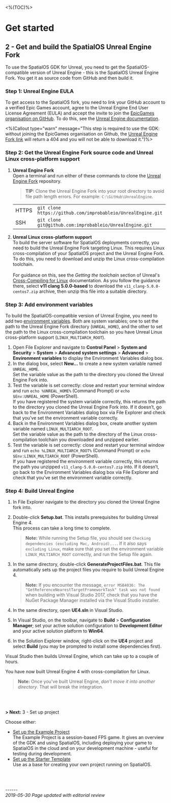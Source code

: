 <%(TOC)%>
# Get started 
## 2 - Get and build the SpatialOS Unreal Engine Fork

To use the SpatialOS GDK for Unreal, you need to get the SpatialOS-compatible version of Unreal Engine - this is the SpatialOS Unreal Engine Fork. You get it as source code from GitHub and then build it.

### Step 1: Unreal Engine EULA

To get access to the SpatialOS fork, you need to link your GitHub account to a verified Epic Games account, agree to the Unreal Engine End User License Agreement (EULA) and accept the invite to join the [EpicGames organisation on GitHub](https://github.com/EpicGames). To do this, see the [Unreal Engine documentation](https://www.unrealengine.com/en-US/ue4-on-github).</br>

<%(Callout type="warn" message="This step is required to use the GDK: without joining the EpicGames organisation on Github, the [Unreal Engine Fork link](https://github.com/improbableio/UnrealEngine) will return a 404 and you will not be able to download it.")%>

### Step 2: Get the Unreal Engine Fork source code and Unreal Linux cross-platform support

1. **Unreal Engine Fork**</br> 
Open a terminal and run either of these commands to clone the [Unreal Engine Fork](https://github.com/improbableio/UnrealEngine) repository.

    > **TIP:** Clone the Unreal Engine Fork into your root directory to avoid file path length errors. For example: `C:\GitHub\UnrealEngine`. 

    |     |     |
    | --- | --- |
    | HTTPS | `git clone https://github.com/improbableio/UnrealEngine.git` |
    | SSH |`git clone git@github.com:improbableio/UnrealEngine.git`

1. **Unreal Linux cross-platform support**</br>
To build the server software for SpatialOS deployments correctly, you need to build the Unreal Engine Fork targeting Linux. This requires Linux cross-compilation of your SpatialOS project and the Unreal Engine Fork. To do this, you need to download and unzip the Linux cross-compilation toolchain.</br></br>
For guidance on this, see the _Getting the toolchain_ section of Unreal's [Cross-Compiling for Linux](https://wiki.unrealengine.com/Compiling_For_Linux) documentation. As you follow the guidance there, select **v11 clang 5.0.0-based** to download the `v11_clang-5.0.0-centos7.zip` archive, then unzip this file into a suitable directory.

### Step 3: Add environment variables

To build the SpatialOS-compatible version of Unreal Engine, you need to add two [environment variables](https://en.wikipedia.org/wiki/Environment_variable). Both are system variables; one to set the path to the Unreal Engine Fork directory (`UNREAL_HOME`), and the other to set the path to the Linux cross-compilation toolchain so you have Unreal Linux cross-platform support (`LINUX_MULTIARCH_ROOT`).

1. Open File Explorer and navigate to **Control Panel** > **System and Security** > **System** > **Advanced system settings** > **Advanced** > **Environment variables** to display the Environment Variables dialog box.
1. In the dialog box, select **New...** to create a new system variable named `UNREAL_HOME`.<br/>
Set the variable value as the path to the directory you cloned the Unreal Engine Fork into.
1. Test the variable is set correctly: close and restart your terminal window and run `echo %UNREAL_HOME%` (Command Prompt) or `echo $Env:UNREAL_HOME` (PowerShell). </br> 
If you have registered the system variable correctly, this returns the path to the directory you cloned the Unreal Engine Fork into. If it doesn’t, go back to the Environment Variables dialog box via File Explorer and check that you’ve set the environment variable correctly.
1. Back in the Environment Variables dialog box, create another system variable named `LINUX_MULTIARCH_ROOT`. </br>
Set the variable value as the path to the directory of the Linux cross-compilation toolchain you downloaded and unzipped earlier.
1. Test the variable is set correctly: close and restart your terminal window and run `echo %LINUX_MULTIARCH_ROOT%` (Command Prompt) or `echo $Env:LINUX_MULTIARCH_ROOT` (PowerShell). </br>
If you have registered the environment variable correctly, this returns the path you unzipped `v11_clang-5.0.0-centos7.zip` into. If it doesn’t, go back to the Environment Variables dialog box via File Explorer and check that you’ve set the environment variable correctly.

### Step 4: Build Unreal Engine

1. In File Explorer navigate to the directory you cloned the Unreal Engine fork into.

1. Double-click **Setup.bat**.
This installs prerequisites for building Unreal Engine 4.<br>
This process can take a long time to complete.

    > **Note:** While running the Setup file, you should see `Checking dependencies (excluding Mac, Android)...`. If it also says `excluding Linux`, make sure that you set the environment variable `LINUX_MULTIARCH_ROOT` correctly, and run the Setup file again.

1. In the same directory, double-click **GenerateProjectFiles.bat**. This file automatically sets up the project files you require to build Unreal Engine 4.<br/>

    > **Note:** If you encounter the message, `error MSB4036: The "GetReferenceNearestTargetFrameworkTask" task was not found` when building with Visual Studio 2017, check that you have the NuGet Package Manager installed via the Visual Studio installer.    

1. In the same directory, open **UE4.sln** in Visual Studio.
1. In Visual Studio, on the toolbar, navigate to **Build** > **Configuration Manager**; set your active solution configuration to **Development Editor** and your active solution platform to **Win64**.
1. In the Solution Explorer window, right-click on the **UE4** project and select **Build** (you may be prompted to install some dependencies first). <br>

Visual Studio then builds Unreal Engine, which can take up to a couple of hours.

You have now built Unreal Engine 4 with cross-compilation for Linux.

> **Note:** Once you've built Unreal Engine, *don't move it into another directory*. That will break the integration.

</br>
</br>

**> Next:** 3 - Set up project

Choose either:

* [Set up the Example Project]({{urlRoot}}/content/get-started/example-project/exampleproject-intro) </br>
The Example Project is a session-based FPS game. It gives an overview of the GDK and using SpatialOS, including deploying your game to SpatialOS in the cloud and on your development machine -  useful for testing during development.
* [Set up the Starter Template]({{urlRoot}}/content/get-started/starter-template/get-started-template-intro) </br>
Use as a base for creating your own project running on SpatialOS.

<br/>
<br/>

------</br>
_2019-05-30 Page updated with editorial review_

